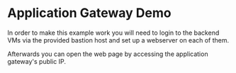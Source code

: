 # Application Gateway Demo

In order to make this example work you will need to login to the backend VMs via the provided bastion host and set up a webserver on each of them.

Afterwards you can open the web page by accessing the application gateway's public IP.